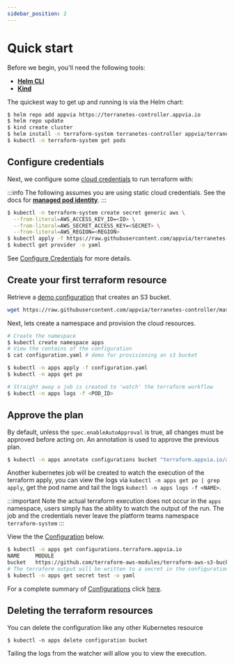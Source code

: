 ```yaml
---
sidebar_position: 2
---
```

# Quick start

Before we begin, you'll need the following tools:

* **[Helm CLI](https://helm.sh/docs/intro/install/)**
* **[Kind](https://kind.sigs.k8s.io/)**

The quickest way to get up and running is via the Helm chart:

```bash
$ helm repo add appvia https://terranetes-controller.appvia.io
$ helm repo update
$ kind create cluster
$ helm install -n terraform-system terranetes-controller appvia/terranetes-controller --create-namespace
$ kubectl -n terraform-system get pods
```

## Configure credentials

Next, we configure some [cloud credentials][ex_provider] to run terraform with:

:::info
The following assumes you are using static cloud credentials. See the docs for [**managed pod identity**](/terranetes-controller/admin/providers/#configure-injected-identity).
:::

```bash
$ kubectl -n terraform-system create secret generic aws \
  --from-literal=AWS_ACCESS_KEY_ID=<ID> \
  --from-literal=AWS_SECRET_ACCESS_KEY=<SECRET> \
  --from-literal=AWS_REGION=<REGION>
$ kubectl apply -f https://raw.githubusercontent.com/appvia/terranetes-controller/master/examples/provider.yaml
$ kubectl get provider -o yaml
```

See [Configure Credentials](/docs/terranetes-controller/admin/providers.md) for more details.

## Create your first terraform resource

Retrieve a [demo configuration][ex_configuration] that creates an S3 bucket.

```bash
wget https://raw.githubusercontent.com/appvia/terranetes-controller/master/examples/configuration.yaml
```

Next, lets create a namespace and provision the cloud resources.

```bash
# Create the namespace
$ kubectl create namespace apps
# View the contains of the configuration
$ cat configuration.yaml # demo for provisioning an s3 bucket

$ kubectl -n apps apply -f configuration.yaml
$ kubectl -n apps get po

# Straight away a job is created to 'watch' the terraform workflow
$ kubectl -n apps logs -f <POD_ID>
```

## Approve the plan

By default, unless the `spec.enableAutoApproval` is true, all changes must be approved before acting on. An annotation is used to approve the previous plan.

```bash
$ kubectl -n apps annotate configurations bucket "terraform.appvia.io/apply"=true --overwrite
```

Another kubernetes job will be created to watch the execution of the terraform apply, you can view the logs via `kubectl -n apps get po | grep apply`, get the pod name and tail the logs `kubectl -n apps logs -f <NAME>`.

:::important
Note the actual terraform execution does not occur in the `apps` namespace, users simply has the ability to watch the output of the run. The job and the credentials never leave the platform teams namespace `terraform-system`
:::

View the the [Configuration](/docs/terranetes-controller/reference/configurations.terraform.appvia.io.md) below.

```bash
$ kubectl -n apps get configurations.terraform.appvia.io
NAME     MODULE                                                                            SECRET   RESOURCES   ESTIMATED     AGE
bucket   https://github.com/terraform-aws-modules/terraform-aws-s3-bucket.git?ref=v3.1.0   test     5           Not Enabled   78s
# The terraform output will be written to a secret in the configuration namespace
$ kubectl -n apps get secret test -o yaml
```

For a complete summary of [Configurations](reference/configurations.terraform.appvia.io.md) click [here](developer/configuration.md).

## Deleting the terraform resources

You can delete the configuration like any other Kubernetes resource

```shell
$ kubectl -n apps delete configuration bucket
```

Tailing the logs from the watcher will allow you to view the execution.

[ex_provider]: https://github.com/appvia/terranetes-controller/blob/master/examples/provider.yaml
[ex_configuration]: https://github.com/appvia/terranetes-controller/blob/master/examples/configuration.yaml
